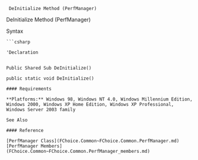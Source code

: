 ﻿     DeInitialize Method (PerfManager)                                                   

DeInitialize Method (PerfManager)

Syntax

```vbnet
```csharp

'Declaration
 

Public Shared Sub DeInitialize() 

public static void DeInitialize()

#### Requirements

**Platforms:** Windows 98, Windows NT 4.0, Windows Millennium Edition, Windows 2000, Windows XP Home Edition, Windows XP Professional, Windows Server 2003 family

See Also

#### Reference

[PerfManager Class](FChoice.Common~FChoice.Common.PerfManager.md)  
[PerfManager Members](FChoice.Common~FChoice.Common.PerfManager_members.md)